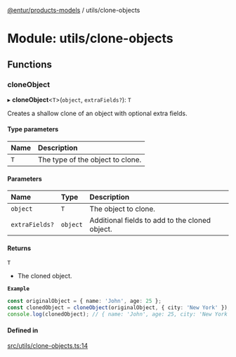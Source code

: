 [@entur/products-models](../README.md) / utils/clone-objects

# Module: utils/clone-objects

## Functions

### cloneObject

▸ **cloneObject**\<`T`\>(`object`, `extraFields?`): `T`

Creates a shallow clone of an object with optional extra fields.

#### Type parameters

| Name | Description |
| :------ | :------ |
| `T` | The type of the object to clone. |

#### Parameters

| Name | Type | Description |
| :------ | :------ | :------ |
| `object` | `T` | The object to clone. |
| `extraFields?` | `object` | Additional fields to add to the cloned object. |

#### Returns

`T`

- The cloned object.

**`Example`**

```ts
const originalObject = { name: 'John', age: 25 };
const clonedObject = cloneObject(originalObject, { city: 'New York' });
console.log(clonedObject); // { name: 'John', age: 25, city: 'New York' }
```

#### Defined in

[src/utils/clone-objects.ts:14](https://github.com/entur/products-models/blob/main/src/utils/clone-objects.ts#L14)
